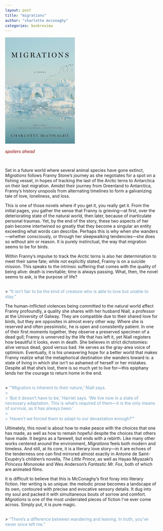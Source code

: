 ```yaml
---
layout: post
title: "migrations"
author: "charlotte mcconaghy"
categories: bookreview
---
```


<img src="\img\migrations.jpg" width="230" max-width="50%" max-height="50%">

<br>

<font color="#8B0000"> *spoilers ahead* </font>

<br>

Set in a future world where several animal species have gone extinct, *Migrations* follows Franny Stone’s journey as she negotiates for a spot on a fishing vessel, in hopes of tracking the last of the Arctic terns to Antarctica on their last migration. Amidst their journey from Greenland to Antarctica, Franny’s history unspools from alternating timelines to form a galvanizing tale of love, loneliness, and loss.

This is one of those novels where if you get it, you really get it. From the initial pages, you gather the sense that Franny is grieving—at first, over the deteriorating state of the natural world, then later, because of inarticulate personal traumas. Yet, by the end of the story, these two aspects of her pain become intertwined so greatly that they become a singular an entity exceeding what words can describe. Perhaps this is why when she wanders—whether consciously, or through her sleepwalking tendencies—she does so without aim or reason. It is purely instinctual, the way that migration seems to be for birds.

Within Franny’s impulse to track the Arctic terns is also her determination to meet their same fate; while not explicitly stated, Franny is on a suicide mission. This speaks to the intrinsic suffering that comes with the quality of being alive: death is inevitable; time is always passing. What, then, the novel seems to ask, is the purpose of life?

<br>
> <font color="#72A0C1">“It isn’t fair to be the kind of creature who is able to love but unable to stay.”</font>

<br>

The human-inflicted violences being committed to the natural world affect Franny profoundly, a quality she shares with her husband Niall, a professor at the University of Galway. They are compatible due to their shared love for birds, but they are opposites in almost every other way. Where she is reserved and often pessimistic, he is open and consistently patient. In one of their first moments together, they observe a preserved specimen of a dead gull; Franny is unnerved by the life that has left it, yet Niall registers how beautiful it looks, even in death. She believes in strict dichotomies: alive versus dead, good versus bad. He serves as the gray-area voice of optimism. Eventually, it is his unwavering hope for a better world that makes Franny realize what the metaphorical destination she wanders toward is: a state of living in which she isn’t so ashamed of herself or her mistakes. Despite all that she’s lost, there is so much yet to live for—this epiphany lends her the courage to return home in the end.

<br>
> <font color="#72A0C1">“‘Migration is inherent to their nature,’ Niall says. <br>
> <br>
> ‘But it doesn’t have to be,’ Harriet says. ‘We live now in a state of necessary adaptation. This is what’s required of them—it is the only means of survival, as it has always been.’ <br>
> <br>
> ‘Haven’t we forced them to adapt to our devastation enough?’” </font>

<br>

Ultimately, this novel is about how to make peace with the choices that one has made, as well as how to remain hopeful despite the choices that others have made. It begins as a farewell, but ends with a rebirth. Like many other works centered around the environment, *Migrations* feels both modern and timeless. And still, at its core, it is a literary love story—in it are echoes of the tenderness one can find mirrored almost exactly in Antoine de Saint-Exupéry’s children’s novella, *The Little Prince*, as well as Hayao Miyazaki’s *Princess Mononoke* and Wes Anderson’s *Fantastic Mr. Fox*, both of which are animated films.

It is difficult to believe that this is McConaghy’s first foray into literary fiction. Her writing is so unique: the melodic prose becomes a landscape of its own, contoured with precise and evocative sensory details. It dug into my soul and packed it with simultaneous bouts of sorrow and comfort. *Migrations* is one of the most underrated pieces of fiction I’ve ever come across. Simply put, it is pure magic.

<br>
> <font color="#72A0C1">“There’s a difference between wandering and leaving. In truth, you’ve never once left me.”</font>

<br>